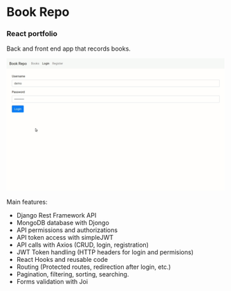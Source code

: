 # Book Repo
### React portfolio

Back and front end app that records books. 

![Book Repo app demo](demo.gif)

Main features:

- Django Rest Framework API
- MongoDB database with Djongo
- API permissions and authorizations
- API token access with simpleJWT  
- API calls with Axios (CRUD, login, registration)
- JWT Token handling (HTTP headers for login and permisions)
- React Hooks and reusable code
- Routing (Protected routes, redirection after login, etc.)
- Pagination, filtering, sorting, searching.
- Forms validation with Joi
